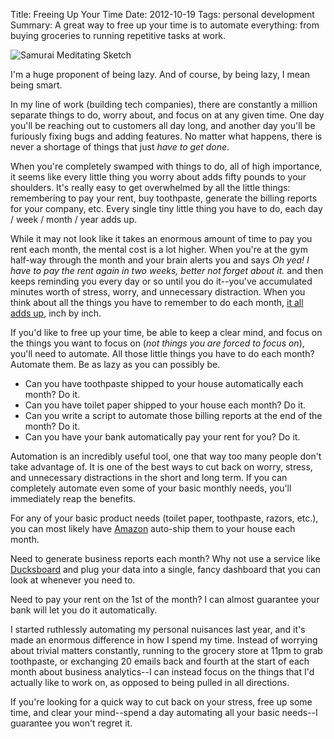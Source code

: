 Title: Freeing Up Your Time
Date: 2012-10-19
Tags: personal development
Summary:
    A great way to free up your time is to automate everything: from buying
    groceries to running repetitive tasks at work.


![Samurai Meditating Sketch][]


I'm a huge proponent of being lazy.  And of course, by being lazy, I mean being
smart.

In my line of work (building tech companies), there are constantly a million
separate things to do, worry about, and focus on at any given time.  One day
you'll be reaching out to customers all day long, and another day you'll be
furiously fixing bugs and adding features.  No matter what happens, there is
never a shortage of things that just *have to get done*.

When you're completely swamped with things to do, all of high importance, it
seems like every little thing you worry about adds fifty pounds to your
shoulders.  It's really easy to get overwhelmed by all the little things:
remembering to pay your rent, buy toothpaste, generate the billing reports for
your company, etc.  Every single tiny little thing you have to do, each day /
week / month / year adds up.

While it may not look like it takes an enormous amount of time to pay you rent
each month, the mental cost is a lot higher.  When you're at the gym half-way
through the month and your brain alerts you and says *Oh yea!  I have to pay
the rent again in two weeks, better not forget about it.* and then keeps
reminding you every day or so until you do it--you've accumulated minutes worth
of stress, worry, and unnecessary distraction.  When you think about all the
things you have to remember to do each month, [it all adds up][], inch by inch.

If you'd like to free up your time, be able to keep a clear mind, and focus on
the things you want to focus on (*not things you are forced to focus on*),
you'll need to automate.  All those little things you have to do each month?
Automate them.  Be as lazy as you can possibly be.

-   Can you have toothpaste shipped to your house automatically each month?  Do
    it.
-   Can you have toilet paper shipped to your house each month?  Do it.
-   Can you write a script to automate those billing reports at the end of the
    month?  Do it.
-   Can you have your bank automatically pay your rent for you?  Do it.

Automation is an incredibly useful tool, one that way too many people don't
take advantage of.  It is one of the best ways to cut back on worry, stress,
and unnecessary distractions in the short and long term.  If you can completely
automate even some of your basic monthly needs, you'll immediately reap the
benefits.

For any of your basic product needs (toilet paper, toothpaste, razors, etc.),
you can most likely have [Amazon][] auto-ship them to your house each month.

Need to generate business reports each month?  Why not use a service like
[Ducksboard][] and plug your data into a single, fancy dashboard that you can
look at whenever you need to.

Need to pay your rent on the 1st of the month?  I can almost guarantee your
bank will let you do it automatically.

I started ruthlessly automating my personal nuisances last year, and it's made
an enormous difference in how I spend my time.  Instead of worrying about
trivial matters constantly, running to the grocery store at 11pm to grab
toothpaste, or exchanging 20 emails back and fourth at the start of each month
about business analytics--I can instead focus on the things that I'd actually
like to work on, as opposed to being pulled in all directions.

If you're looking for a quick way to cut back on your stress, free up some
time, and clear your mind--spend a day automating all your basic needs--I
guarantee you won't regret it.


  [Samurai Meditating Sketch]: {filename}/images/2012/samurai-meditating-sketch.png "Samurai Meditating"
  [it all adds up]: http://www.youtube.com/watch?v=WO4tIrjBDkk "Inches Speech"
  [Amazon]: http://www.amazon.com/?_encoding=UTF8&camp=1789&creative=390957&linkCode=ur2&tag=rdegges-20 "Amazon"
  [Ducksboard]: http://ducksboard.com/ "Ducksboard"
